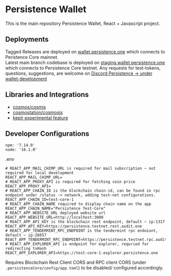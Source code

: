 # Persistence Wallet
This is the main repository Persistence Wallet, React + Javascript project.

## Deployments
Tagged Releases are deployed on [wallet.persistence.one](https://wallet.persistence.one) which connects to Peristence Core mainnet.   
Latest main branch codebase is deployed on [staging.wallet.persistence.one](https://staging.wallet.persistence.one) which connects to Persistence Core testnet.
Any requests for test-tokens, questions, suggestions, are welcome on [Discord Persistence -> under wallet-development](https://discord.gg/s8hBStXjKs)

## Libraries and Integrations   
- [cosmos/cosmjs](https://github.com/cosmos/cosmjs)
- [cosmostation/cosmosjs](https://github.com/cosmostation/cosmosjs)
- [keplr experimental feature](https://github.com/chainapsis/keplr-example)
## Developer Configurations
```
npm: '7.14.0'
node: '16.1.0'
```

.env 
```
# REACT_APP_MAIL_CHIMP_URL is required for mail subscription ~ not required for local development
REACT_APP_MAIL_CHIMP_URL=
# REACT_APP_PROXY_API is required for fetching coin price
REACT_APP_PROXY_API=
# REACT_APP_CHAIN_ID is the blockchain chain-id, can be found in rpc endpoint under /status -> network, adding test-net configurations.
REACT_APP_CHAIN_ID=test-core-1
# REACT_APP_CHAIN_NAME required to display chain name on the app
REACT_APP_CHAIN_NAME="Persistence Test-Core"
# REACT_APP_WEBSITE_URL deployed website url
REACT_APP_WEBSITE_URL=http://localhost:3000
# REACT_APP_API_KEY is the blockchain rest endpoint, default ~ ip:1317
REACT_APP_API_KEY=https://persistence.testnet.rest.audit.one
# REACT_APP_TENDERMINT_RPC_ENDPOINT is the tendermint rpc endoiunt, default ~ ip:26657
REACT_APP_TENDERMINT_RPC_ENDPOINT=https://persistence.testnet.rpc.audit.one
# REACT_APP_EXPLORER_API is endpoint for explorer, requried for redirecting txHash
REACT_APP_EXPLORER_API=https://test-core-1.explorer.persistence.one
```
Requires Blockchain Rest Client CORS and RPC client CORS (under `.persistenceCore/config/app.toml`) to be disabled/ configured accordingly.
